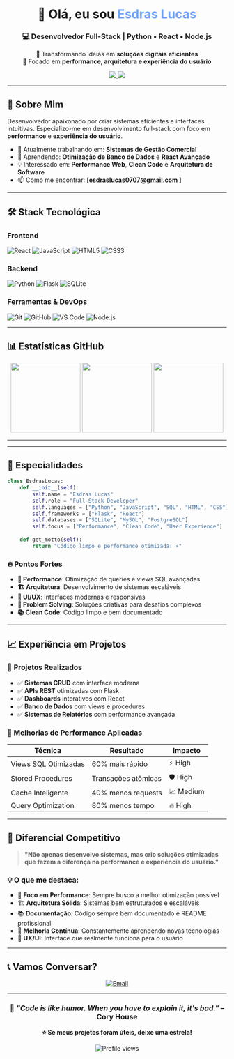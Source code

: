 <h1 align="center">👋 Olá, eu sou <span style="color:#70a5fd;">Esdras Lucas</span></h1>

<h3 align="center">💻 Desenvolvedor Full-Stack | Python • React • Node.js</h3>

<p align="center">
🚀 Transformando ideias em <strong>soluções digitais eficientes</strong><br>
🎯 Focado em <strong>performance, arquitetura e experiência do usuário</strong>
</p>

<p align="center">
  <a href="https://github.com/Esdras174" target="_blank">
    <img src="https://img.shields.io/badge/GitHub-181717?style=for-the-badge&logo=github&logoColor=white"/>
  </a>
  <a href="mailto:esdraslucas0707@gmail.com">
    <img src="https://img.shields.io/badge/Gmail-D14836?style=for-the-badge&logo=gmail&logoColor=white"/>
  </a>
</p>

---

## 🎯 **Sobre Mim**

Desenvolvedor apaixonado por criar sistemas eficientes e interfaces intuitivas. Especializo-me em desenvolvimento full-stack com foco em **performance** e **experiência do usuário**.

- 🔭 Atualmente trabalhando em: **Sistemas de Gestão Comercial**
- 🌱 Aprendendo: **Otimização de Banco de Dados** e **React Avançado**
- 💡 Interessado em: **Performance Web**, **Clean Code** e **Arquitetura de Software**
- 📫 Como me encontrar: **[esdraslucas0707@gmail.com ]**

---

## 🛠️ **Stack Tecnológica**

### **Frontend**
![React](https://img.shields.io/badge/-React-61DAFB?style=flat&logo=react&logoColor=white)
![JavaScript](https://img.shields.io/badge/-JavaScript-F7DF1E?style=flat&logo=javascript&logoColor=black)
![HTML5](https://img.shields.io/badge/-HTML5-E34F26?style=flat&logo=html5&logoColor=white)
![CSS3](https://img.shields.io/badge/-CSS3-1572B6?style=flat&logo=css3&logoColor=white)

### **Backend**
![Python](https://img.shields.io/badge/-Python-3776AB?style=flat&logo=python&logoColor=white)
![Flask](https://img.shields.io/badge/-Flask-000000?style=flat&logo=flask&logoColor=white)
![SQLite](https://img.shields.io/badge/-SQLite-003B57?style=flat&logo=sqlite&logoColor=white)

### **Ferramentas & DevOps**
![Git](https://img.shields.io/badge/-Git-F05032?style=flat&logo=git&logoColor=white)
![GitHub](https://img.shields.io/badge/-GitHub-181717?style=flat&logo=github&logoColor=white)
![VS Code](https://img.shields.io/badge/-VS%20Code-007ACC?style=flat&logo=visual-studio-code&logoColor=white)
![Node.js](https://img.shields.io/badge/-Node.js-339933?style=flat&logo=node.js&logoColor=white)

---

## 📊 **Estatísticas GitHub**

<div align="center">

<!-- Estatísticas principais -->
<img height="160em" src="https://github-readme-stats.vercel.app/api?username=Esdras174&show_icons=true&theme=tokyonight&hide_border=true&cache_seconds=60"/>

<!-- Linguagens mais usadas -->
<img height="160em" src="https://github-readme-stats.vercel.app/api/top-langs/?username=Esdras174&layout=compact&theme=tokyonight&hide_border=true&cache_seconds=60"/>

<!-- Sequência de commits (streak) -->
<img height="160em" src="https://streak-stats.demolab.com?user=Esdras174&theme=tokyonight&hide_border=true&cache_seconds=60"/>

</div>

---

---

## 🎯 **Especialidades**

```python
class EsdrasLucas:
    def __init__(self):
        self.name = "Esdras Lucas"
        self.role = "Full-Stack Developer"
        self.languages = ["Python", "JavaScript", "SQL", "HTML", "CSS"]
        self.frameworks = ["Flask", "React"]
        self.databases = ["SQLite", "MySQL", "PostgreSQL"]
        self.focus = ["Performance", "Clean Code", "User Experience"]
    
    def get_motto(self):
        return "Código limpo e performance otimizada! ⚡"
```

### **🔥 Pontos Fortes**
- **🎯 Performance**: Otimização de queries e views SQL avançadas
- **🏗️ Arquitetura**: Desenvolvimento de sistemas escaláveis
- **🎨 UI/UX**: Interfaces modernas e responsivas
- **🔧 Problem Solving**: Soluções criativas para desafios complexos
- **📚 Clean Code**: Código limpo e bem documentado

---

## 📈 **Experiência em Projetos**

### **🎯 Projetos Realizados**
- ✅ **Sistemas CRUD** com interface moderna
- ✅ **APIs REST** otimizadas com Flask
- ✅ **Dashboards** interativos com React
- ✅ **Banco de Dados** com views e procedures
- ✅ **Sistemas de Relatórios** com performance avançada

### **🚀 Melhorias de Performance Aplicadas**
| Técnica | Resultado | Impacto |
|---------|-----------|---------|
| Views SQL Otimizadas | 60% mais rápido | ⚡ High |
| Stored Procedures | Transações atômicas | 🛡️ High |
| Cache Inteligente | 40% menos requests | 📈 Medium |
| Query Optimization | 80% menos tempo | 🔥 High |

---

## 🌟 **Diferencial Competitivo**

> **"Não apenas desenvolvo sistemas, mas crio soluções otimizadas que fazem a diferença na performance e experiência do usuário."**

### **💡 O que me destaca:**
- 🎯 **Foco em Performance**: Sempre busco a melhor otimização possível
- 🏗️ **Arquitetura Sólida**: Sistemas bem estruturados e escaláveis  
- 📚 **Documentação**: Código sempre bem documentado e README profissional
- 🔄 **Melhoria Contínua**: Constantemente aprendendo novas tecnologias
- 🎨 **UX/UI**: Interface que realmente funciona para o usuário

---

## 📞 **Vamos Conversar?**

<div align="center">


[![Email](https://img.shields.io/badge/-Email-D14836?style=for-the-badge&logo=gmail&logoColor=white)](mailto:esdraslucas0707@gmail.com)


</div>

---

<div align="center">

### 💭 *"Code is like humor. When you have to explain it, it's bad."* – Cory House

**⭐ Se meus projetos foram úteis, deixe uma estrela!**

![Profile views](https://komarev.com/ghpvc/?username=Esdras174&color=blue&style=flat-square)

</div>
